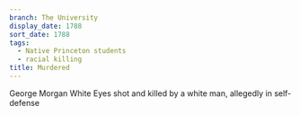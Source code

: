 ```yaml
---
branch: The University
display_date: 1788
sort_date: 1788
tags:
  - Native Princeton students
  - racial killing
title: Murdered
---
```


George Morgan White Eyes shot and killed by a white man, allegedly in self-defense
